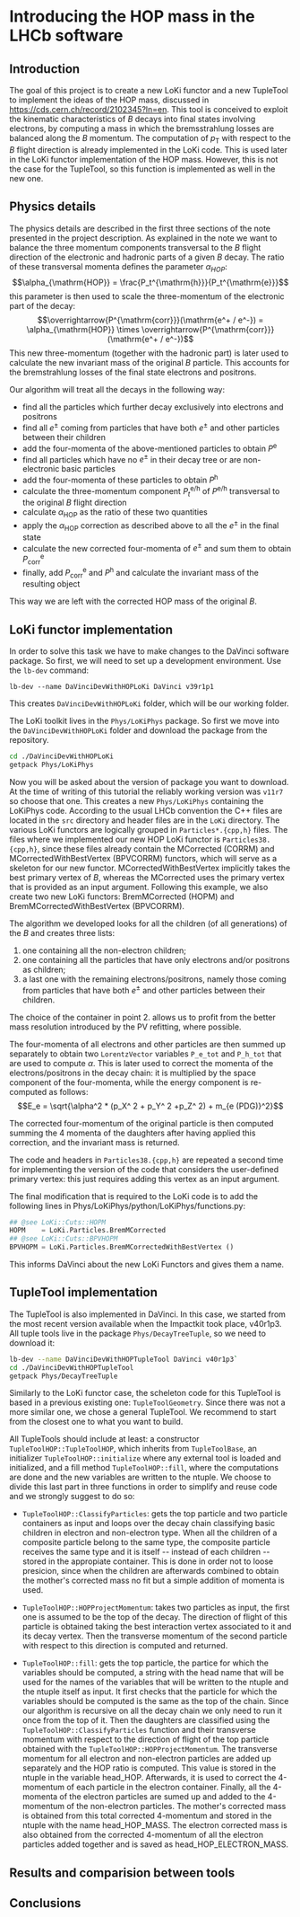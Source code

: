 
# Introducing the HOP mass in the LHCb software


## Introduction

The goal of this project is to create a new LoKi functor and a new TupleTool to implement the ideas of the HOP mass, discussed in https://cds.cern.ch/record/2102345?ln=en. This tool is conceived to exploit the kinematic characteristics of $B$ decays into final states involving electrons, by computing a mass in which the bremsstrahlung losses are balanced along the $B$ momentum. The computation of $p_{\mathrm{T}}$ with respect to the $B$ flight direction is already implemented in the LoKi code. This is used later in the LoKi functor implementation of the HOP mass. However, this is not the case for the TupleTool, so this function is implemented as well in the new one.

## Physics details

The physics details are described in the first three sections of the note presented in the project description. As explained in the note we want to balance the three momentum components transversal to the $B$ flight direction of the electronic and hadronic parts of a given $B$ decay. The ratio of these transversal momenta defines the parameter $\alpha_{HOP}$:
$$\alpha_{\mathrm{HOP}} = \frac{P_t^{\mathrm{h}}}{P_t^{\mathrm{e}}}$$
this parameter is then used to scale the three-momentum of the electronic part of the decay:
$$\overrightarrow{P^{\mathrm{corr}}}(\mathrm{e^+ / e^-}) = \alpha_{\mathrm{HOP}} \times \overrightarrow{P^{\mathrm{corr}}}(\mathrm{e^+ / e^-})$$
This new three-momentum (together with the hadronic part) is later used to calculate the new invariant mass of the original $B$ particle. This accounts for the bremstrahlung losses of the final state electrons and positrons.

Our algorithm will treat all the decays in the following way:

* find all the particles which further decay exclusively into electrons and positrons
* find all $e^{\pm}$ coming from particles that have both $e^\pm$ and other particles between their children
* add the four-momenta of the above-mentioned particles to obtain $P^{\mathrm{e}}$
* find all particles which have no $e^{\pm}$ in their decay tree or are non-electronic basic particles
* add the four-momenta of these particles to obtain $P^{\mathrm{h}}$
* calculate the three-momentum component $P_t^{\mathrm{e/h}}$ of $P^{\mathrm{e/h}}$ transversal to the original $B$ flight direction
* calculate $\alpha_{\mathrm{HOP}}$ as the ratio of these two quantities
* apply the $\alpha_{\mathrm{HOP}}$ correction as described above to all the $e^{\pm}$ in the final state 
* calculate the new corrected four-momenta of $e^{\pm}$ and sum them to obtain $P_{\mathrm{corr}}^{\mathrm{e}}$
* finally, add $P_{\mathrm{corr}}^{\mathrm{e}}$ and $P^{\mathrm{h}}$ and calculate the invariant mass of the resulting object

This way we are left with the corrected HOP mass of the original $B$.

## LoKi functor implementation

In order to solve this task we have to make changes to the DaVinci software package. So first, we will need to set up a development environment. Use the `lb-dev` command:

`lb-dev --name DaVinciDevWithHOPLoKi DaVinci v39r1p1`

This creates `DaVinciDevWithHOPLoKi` folder, which will be our working folder. 

The LoKi toolkit lives in the `Phys/LoKiPhys` package. So first we move into the `DaVinciDevWithHOPLoKi` folder and download the package from the repository.

```bash
cd ./DaVinciDevWithHOPLoKi
getpack Phys/LoKiPhys
```

Now you will be asked about the version of package you want to download. At the time of writing of this tutorial the reliably working version was `v11r7` so choose that one. This creates a new `Phys/LoKiPhys` containing the LoKiPhys code. According to the usual LHCb convention the C++ files are located in the `src` directory and header files are in the `LoKi` directory. The various LoKi functors are logically grouped in `Particles*.{cpp,h}` files. The files where we implemented our new HOP LoKi functor is `Particles38.{cpp,h}`, since these files already contain the MCorrected (CORRM) and MCorrectedWithBestVertex (BPVCORRM) functors, which will serve as a skeleton for our new functor. MCorrectedWithBestVertex implicitly takes the best primary vertex of $B$, whereas the MCorrected uses the primary vertex that is provided as an input argument. Following this example, we also create two new LoKi functors: BremMCorrected (HOPM) and BremMCorrectedWithBestVertex (BPVCORRM).

The algorithm we developed looks for all the children (of all generations) of the $B$ and creates three lists:

1. one containing all the non-electron children;
2. one containing all the particles that have only electrons and/or positrons as children;
3. a last one with the remaining electrons/positrons, namely those coming from particles that have both $e^\pm$ and other particles between their children.

The choice of the container in point 2. allows us to profit from the better mass resolution introduced by the PV refitting, where possible.

The four-momenta of all electrons and other particles are then summed up separately to obtain two `LorentzVector` variables `P_e_tot` and `P_h_tot` that are used to compute $\alpha$.
This is later used to correct the momenta of the electrons/positrons in the decay chain: it is multiplied by the space component of the four-momenta, while the energy component is re-computed as follows:
$$E_e = \sqrt{\alpha^2 * (p_X^ 2 + p_Y^ 2 +p_Z^ 2) + m_{e (PDG)}^2}$$

The corrected four-momentum of the original particle is then computed summing the 4 momenta of the daughters after having applied this correction, and the invariant mass is returned.

The code and headers in `Particles38.{cpp,h}` are repeated a second time for implementing the version of the code that considers the user-defined primary vertex: this just requires adding this vertex as an input argument.

The final modification that is required to the LoKi code is to add the following lines in Phys/LoKiPhys/python/LoKiPhys/functions.py:
```python
## @see LoKi::Cuts::HOPM
HOPM    = LoKi.Particles.BremMCorrected
## @see LoKi::Cuts::BPVHOPM
BPVHOPM = LoKi.Particles.BremMCorrectedWithBestVertex ()  
```
This informs DaVinci about the new LoKi Functors and gives them a name.

## TupleTool implementation

The TupleTool is also implemented in DaVinci. In this case, we started from the most recent version available when the Impactkit took place, v40r1p3. All tuple tools live in the package `Phys/DecayTreeTuple`, so we need to download it:

 ```bash
 lb-dev --name DaVinciDevWithHOPTupleTool DaVinci v40r1p3`
 cd ./DaVinciDevWithHOPTupleTool
 getpack Phys/DecayTreeTuple
 ```

Similarly to the LoKi functor case, the scheleton code for this TupleTool is based in a previous existing one: `TupleToolGeometry`. Since there was not a more similar one, we chose a general TupleTool. We recommend to start from the closest one to what you want to build.

All TupleTools should include at least: a constructor `TupleToolHOP::TupleToolHOP`, which inherits from `TupleToolBase`, an initializer `TupleToolHOP::initialize` where any external tool is loaded and initialized, and a fill method `TupleToolHOP::fill`, where the computations are done and the new variables are written to the ntuple. We choose to divide this last part in three functions in order to simplify and reuse code and we strongly suggest to do so:

- `TupleToolHOP::ClassifyParticles`: gets the top particle and two particle containers as input and loops over the decay chain classifying basic children in electron and non-electron type. When all the children of a composite particle belong to the same type, the composite particle receives the same type and it is itself -- instead of each children -- stored in the appropiate container. This is done in order not to loose presicion, since when the children are afterwards combined to obtain the mother's corrected mass no fit but a simple addition of momenta is used. 

- `TupleToolHOP::HOPProjectMomentum`: takes two particles as input, the first one is assumed to be the top of the decay. The direction of flight of this particle is obtained taking the best interaction vertex associated to it and its decay vertex. Then the transverse momentum of the second particle with respect to this direction is computed and returned.

- `TupleToolHOP::fill`: gets the top particle, the partice for which the variables should be computed, a string with the head name that will be used for the names of the variables that will be written to the ntuple and the ntuple itself as input. It first checks that the particle for which the variables should be computed is the same as the top of the chain. Since our algorithm is recursive on all the decay chain we only need to run it once from the top of it. Then the daughters are classified using the `TupleToolHOP::ClassifyParticles` function and their transverse momentum with respect to the direction of flight of the top particle obtained with the `TupleToolHOP::HOPProjectMomentum`. The transverse momentum for all electron and non-electron particles are added up separately and the HOP ratio is computed. This value is stored in the ntuple in the variable head\_HOP. Afterwards, it is used to correct the 4-momentum of each particle in the electron container. Finally, all the 4-momenta of the electron particles are sumed up and added to the 4-momentum of the non-electron particles. The mother's corrected mass is obtained from this total corrected 4-momentum and stored in the ntuple with the name head\_HOP\_MASS. The electron corrected mass is also obtained from the corrected 4-momentum of all the electron particles added together and is saved as head\_HOP\_ELECTRON\_MASS.

## Results and comparision between tools

## Conclusions
